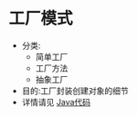 # 工厂模式

-   分类:
    -   简单工厂
    -   工厂方法
    -   抽象工厂
-   目的:工厂封装创建对象的细节
- 详情请见 [Java代码](https://github.com/YccSir/DesignPatternsLearningRecords/tree/master/javaCode/FactoryPattern "FactoryPattern")
